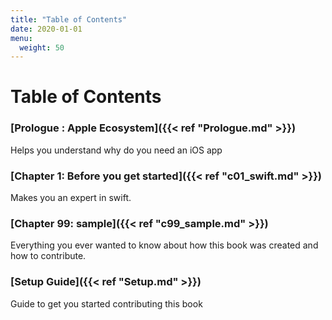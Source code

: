 ```yaml
---
title: "Table of Contents"
date: 2020-01-01
menu:
  weight: 50
---
```


# Table of Contents

### [Prologue : Apple Ecosystem]({{< ref "Prologue.md" >}})
Helps you understand why do you need an iOS app
### [Chapter 1: Before you get started]({{< ref "c01_swift.md" >}})
Makes you an expert in swift.
### [Chapter 99: sample]({{< ref "c99_sample.md" >}})
Everything you ever wanted to know about how this book was created and how to contribute.
### [Setup Guide]({{< ref "Setup.md" >}})
Guide to get you started contributing this book

